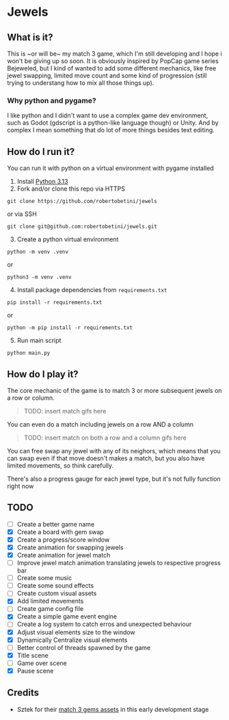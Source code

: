# Jewels

## What is it?

This is ~or will be~ my match 3 game, which I'm still developing and I hope i won't be giving up so soon.
It is obviously inspired by PopCap game series Bejeweled, but I kind of wanted to add some different mechanics, like free jewel swapping, limited move count and some kind of progression (still trying to understang how to mix all those things up).

### Why python and pygame?

I like python and I didn't want to use a complex game dev environment, such as Godot (gdscript is a python-like language though) or Unity.
And by complex I mean something that do lot of more things besides text editing.

## How do I run it?

You can run it with python on a virtual environment with pygame  installed

1. Install [Python 3.13](https://www.python.org/downloads/)
2. Fork and/or clone this repo via HTTPS
```shell
git clone https://github.com/robertobetini/jewels
```
or via SSH
```shell
git clone git@github.com:robertobetini/jewels.git
```
3. Create a python virtual environment
```shell
python -m venv .venv
```
or
```shell
python3 -m venv .venv
```
4. Install package dependencies from `requirements.txt`
```shell
pip install -r requirements.txt
```
or
```shell
python -m pip install -r requirements.txt
```
5. Run main script
```shell
python main.py
```

## How do I play it?

The core mechanic of the game is to match 3 or more subsequent jewels on a row or column. 

> TODO: insert match gifs here

You can even do a match including jewels on a row AND a column

> TODO: insert match on both a row and a column gifs here

You can free swap any jewel with any of its neighors, which means that you can swap even if that move doesn't makes a match, but you also have limited movements, so think carefully.

There's also a progress gauge for each jewel type, but it's not fully function right now

## TODO

- [ ] Create a better game name
- [x] Create a board with gem swap
- [x] Create a progress/score window
- [x] Create animation for swapping jewels
- [x] Create animation for jewel match
- [ ] Improve jewel match animation translating jewels to respective progress bar
- [ ] Create some music
- [ ] Create some sound effects
- [ ] Create custom visual assets
- [x] Add limited movements
- [ ] Create game config file
- [x] Create a simple game event engine
- [ ] Create a log system to catch erros and unexpected behaviour
- [x] Adjust visual elements size to the window
- [x] Dynamically Centralize visual elements
- [ ] Better control of threads spawned by the game
- [x] Title scene
- [ ] Game over scene
- [x] Pause scene

## Credits

* Sztek for their [match 3 gems assets](https://sztek.itch.io/match-3-gems-pixel-art) in this early development stage
